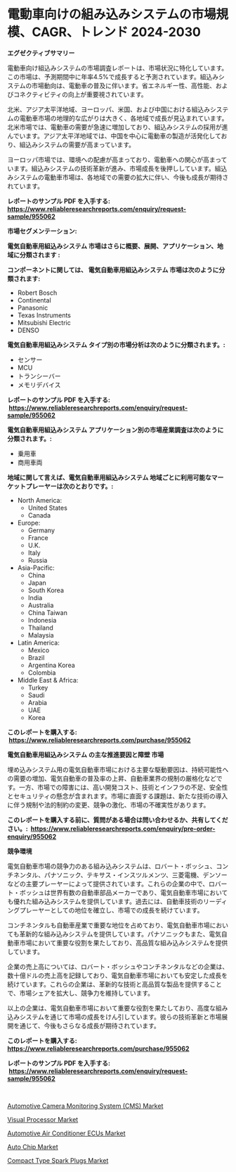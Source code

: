 <p><h1>電動車向けの組み込みシステムの市場規模、CAGR、トレンド 2024-2030</h1></p><p><strong>エグゼクティブサマリー</strong></p>
<p><p>電動車向け組込みシステムの市場調査レポートは、市場状況に特化しています。この市場は、予測期間中に年率4.5%で成長すると予測されています。組込みシステムの市場動向は、電動車の普及に伴います。省エネルギー性、高性能、およびコネクティビティの向上が重要視されています。</p><p>北米、アジア太平洋地域、ヨーロッパ、米国、および中国における組込みシステムの電動車市場の地理的な広がりは大きく、各地域で成長が見込まれています。北米市場では、電動車の需要が急速に増加しており、組込みシステムの採用が進んでいます。アジア太平洋地域では、中国を中心に電動車の製造が活発化しており、組込みシステムの需要が高まっています。</p><p>ヨーロッパ市場では、環境への配慮が高まっており、電動車への関心が高まっています。組込みシステムの技術革新が進み、市場成長を後押ししています。組込みシステムの電動車市場は、各地域での需要の拡大に伴い、今後も成長が期待されています。</p></p>
<p><strong>レポートのサンプル PDF を入手する: <a href="https://www.reliableresearchreports.com/enquiry/request-sample/955062">https://www.reliableresearchreports.com/enquiry/request-sample/955062</a></strong></p>
<p><strong>市場セグメンテーション:</strong></p>
<p><strong> 電気自動車用組込みシステム 市場はさらに概要、展開、アプリケーション、地域に分類されます :</strong></p>
<p><strong>コンポーネントに関しては、 電気自動車用組込みシステム 市場は次のように分類されます: &nbsp;</strong></p>
<p><ul><li>Robert Bosch</li><li>Continental</li><li>Panasonic</li><li>Texas Instruments</li><li>Mitsubishi Electric</li><li>DENSO</li></ul></p>
<p><strong> 電気自動車用組込みシステム タイプ別の市場分析は次のように分類されます。:</strong></p>
<p><ul><li>センサー</li><li>MCU</li><li>トランシーバー</li><li>メモリデバイス</li></ul></p>
<p><strong>レポートのサンプル PDF を入手する: &nbsp;<a href="https://www.reliableresearchreports.com/enquiry/request-sample/955062">https://www.reliableresearchreports.com/enquiry/request-sample/955062</a></strong></p>
<p><strong> 電気自動車用組込みシステム アプリケーション別の市場産業調査は次のように分類されます。:</strong></p>
<p><ul><li>乗用車</li><li>商用車両</li></ul></p>
<p><strong>地域に関して言えば、電気自動車用組込みシステム 地域ごとに利用可能なマーケットプレーヤーは次のとおりです。:</strong></p>
<p><ul>
    <li>
        North America:
        <ul>
            <li>United States</li>
            <li>Canada</li>
        </ul>
    </li>
    <li>
        Europe:
        <ul>
            <li>Germany</li>
            <li>France</li>
            <li>U.K.</li>
            <li>Italy</li>
            <li>Russia</li>
        </ul>
    </li>
    <li>
        Asia-Pacific:
        <ul>
            <li>China</li>
            <li>Japan</li>
            <li>South Korea</li>
            <li>India</li>
            <li>Australia</li>
            <li>China Taiwan</li>
            <li>Indonesia</li>
            <li>Thailand</li>
            <li>Malaysia</li>
        </ul>
    </li>
    <li>
        Latin America:
        <ul>
            <li>Mexico</li>
            <li>Brazil</li>
            <li>Argentina Korea</li>
            <li>Colombia</li>
        </ul>
    </li>
    <li>
        Middle East & Africa:
        <ul>
            <li>Turkey</li>
            <li>Saudi</li>
            <li>Arabia</li>
            <li>UAE</li>
            <li>Korea</li>
        </ul>
    </li>
    </ul></p>
<p><strong>このレポートを購入する: &nbsp;<a href="https://www.reliableresearchreports.com/purchase/955062">https://www.reliableresearchreports.com/purchase/955062</a></strong></p>
<p><strong>電気自動車用組込みシステム の主な推進要因と障壁 市場</strong></p>
<p><p>埋め込みシステム用の電気自動車市場における主要な駆動要因は、持続可能性への需要の増加、電気自動車の普及率の上昇、自動車業界の規制の厳格化などです。一方、市場での障害には、高い開発コスト、技術とインフラの不足、安全性とセキュリティの懸念が含まれます。市場に直面する課題は、新たな技術の導入に伴う規制や法的制約の変更、競争の激化、市場の不確実性があります。</p></p>
<p><strong>このレポートを購入する前に、質問がある場合は問い合わせるか、共有してください。:&nbsp; <a href="https://www.reliableresearchreports.com/enquiry/pre-order-enquiry/955062">https://www.reliableresearchreports.com/enquiry/pre-order-enquiry/955062</a></strong></p>
<p><strong>競争環境</strong></p>
<p><p>電気自動車市場の競争力のある組み込みシステムは、ロバート・ボッシュ、コンチネンタル、パナソニック、テキサス・インスツルメンツ、三菱電機、デンソーなどの主要プレーヤーによって提供されています。これらの企業の中で、ロバート・ボッシュは世界有数の自動車部品メーカーであり、電気自動車市場においても優れた組み込みシステムを提供しています。過去には、自動車技術のリーディングプレーヤーとしての地位を確立し、市場での成長を続けています。</p><p>コンチネンタルも自動車産業で重要な地位を占めており、電気自動車市場においても革新的な組み込みシステムを提供しています。パナソニックもまた、電気自動車市場において重要な役割を果たしており、高品質な組み込みシステムを提供しています。</p><p>企業の売上高については、ロバート・ボッシュやコンチネンタルなどの企業は、数十億ドルの売上高を記録しており、電気自動車市場においても安定した成長を続けています。これらの企業は、革新的な技術と高品質な製品を提供することで、市場シェアを拡大し、競争力を維持しています。</p><p>以上の企業は、電気自動車市場において重要な役割を果たしており、高度な組み込みシステムを通じて市場の成長をけん引しています。彼らの技術革新と市場展開を通じて、今後もさらなる成長が期待されています。</p></p>
<p><strong>このレポートを購入する: &nbsp; <a href="https://www.reliableresearchreports.com/purchase/955062">https://www.reliableresearchreports.com/purchase/955062</a></strong></p>
<p><strong>レポートのサンプル PDF を入手する: &nbsp;<a href="https://www.reliableresearchreports.com/enquiry/request-sample/955062">https://www.reliableresearchreports.com/enquiry/request-sample/955062</a></strong><strong></strong></p>
<p>&nbsp;</p>
<p><p><a href="https://adventurous-uranium-ef9.notion.site/Automotive-Camera-Monitoring-System-CMS-Market-Challenges-Opportunities-and-Growth-Drivers-and--15930a644b184e8f86c6febc4fae7370">Automotive Camera Monitoring System (CMS) Market</a></p><p><a href="https://view.publitas.com/reportprime-1/visual-processor-market-provides-a-comprehensive-analysis-including-a-macro-overview-of-the-market-as-well-as-micro-details-such-as-market-size-and-competitive-landscape/">Visual Processor Market</a></p><p><a href="https://carnation-joke-41f.notion.site/Automotive-Air-Conditioner-ECUs-Market-Analysis-Examines-its-Scope-on-Growth-Opportunities-and-Fore-177ada038e1f4ee3a39b66c1f9fd86cb">Automotive Air Conditioner ECUs Market</a></p><p><a href="https://view.publitas.com/reportprime-1/auto-chip-market-size-growth-outlook-from-2024-to-2031-projecting-at-markets-trends-analysis-by-application-regional-outlook-and-revenue/">Auto Chip Market</a></p><p><a href="https://extreme-scabiosa-c81.notion.site/Compact-Type-Spark-Plugs-Market-Provides-a-Comprehensive-Analysis-Including-a-Macro-Overview-of-the--959175ce74bf41b481cb9e9248b66a94">Compact Type Spark Plugs Market</a></p></p>